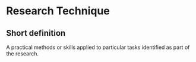 # Research Technique
## Short definition
A practical methods or skills applied to particular tasks identified as part of the research.
